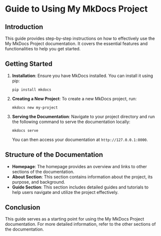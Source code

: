 # Guide to Using My MkDocs Project

## Introduction

This guide provides step-by-step instructions on how to effectively use the My MkDocs Project documentation. It covers the essential features and functionalities to help you get started.

## Getting Started

1. **Installation**: Ensure you have MkDocs installed. You can install it using pip:

   ```
   pip install mkdocs
   ```

2. **Creating a New Project**: To create a new MkDocs project, run:

   ```
   mkdocs new my-project
   ```

3. **Serving the Documentation**: Navigate to your project directory and run the following command to serve the documentation locally:

   ```
   mkdocs serve
   ```

   You can then access your documentation at `http://127.0.0.1:8000`.

## Structure of the Documentation

- **Homepage**: The homepage provides an overview and links to other sections of the documentation.
- **About Section**: This section contains information about the project, its purpose, and background.
- **Guide Section**: This section includes detailed guides and tutorials to help users navigate and utilize the project effectively.

## Conclusion

This guide serves as a starting point for using the My MkDocs Project documentation. For more detailed information, refer to the other sections of the documentation.